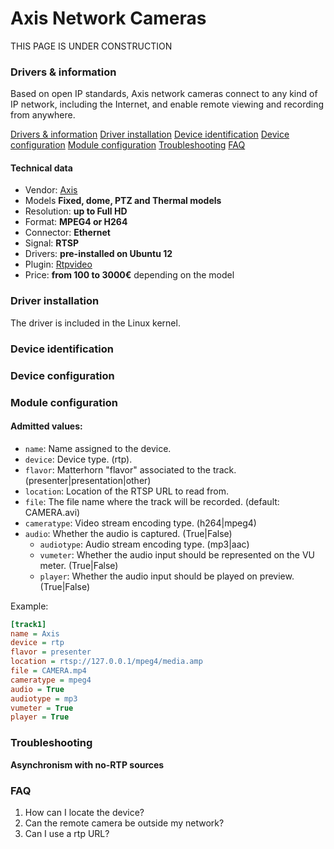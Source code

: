Axis Network Cameras
====================
THIS PAGE IS UNDER CONSTRUCTION

### Drivers & information
Based on open IP standards, Axis network cameras connect to any kind of IP network, including the Internet, and enable remote viewing and recording from anywhere.

[Drivers & information]()
[Driver installation]()
[Device identification]()
[Device configuration]()
[Module configuration]()
[Troubleshooting]()
[FAQ]()

#### Technical data
* Vendor: [Axis]()
* Models **Fixed, dome, PTZ and Thermal models**
* Resolution: **up to Full HD**
* Format: **MPEG4 or H264**
* Connector: **Ethernet**
* Signal: **RTSP**
* Drivers: **pre-installed on Ubuntu 12**
* Plugin: [Rtpvideo]()
* Price: **from 100 to 3000€**  depending on the model


### Driver installation
The driver is included in the Linux kernel.

### Device identification

### Device configuration

### Module configuration
#### Admitted values:
* `name`: Name assigned to the device.
* `device`: Device type. (rtp).
* `flavor`: Matterhorn "flavor" associated to the track. (presenter|presentation|other)
* `location`: Location of the RTSP URL to read from.
* `file`: The file name where the track will be recorded. (default: CAMERA.avi)
* `cameratype`: Video stream encoding type. (h264|mpeg4)
* `audio`: Whether the audio is captured. (True|False)
  * `audiotype`: Audio stream encoding type. (mp3|aac)
  * `vumeter`: Whether the audio input should be represented on the VU meter. (True|False)
  * `player`: Whether the audio input should be played on preview. (True|False)

Example:
```ini
[track1]
name = Axis
device = rtp
flavor = presenter
location = rtsp://127.0.0.1/mpeg4/media.amp
file = CAMERA.mp4
cameratype = mpeg4
audio = True
audiotype = mp3
vumeter = True
player = True
```
### Troubleshooting
**Asynchronism with no-RTP sources**

### FAQ
1. How can I locate the device?
1. Can the remote camera be outside my network?
1. Can I use a rtp URL?
